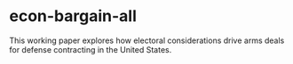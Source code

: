 # econ-bargain-all
This working paper explores how electoral considerations drive arms deals for defense contracting in the United States. 
